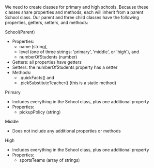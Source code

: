 We need to create classes for primary and high schools. Because these classes share properties and methods, each will inherit from a parent School class. Our parent and three child classes have the following properties, getters, setters, and methods:

School(Parent)
- Properties: 
  - name (string), 
  - level (one of three strings: 'primary', 'middle', or 'high'), and 
  - numberOfStudents (number)
- Getters: all properties have getters
- Setters: the numberOfStudents property has a setter
- Methods: 
  - .quickFacts() and 
  - .pickSubstituteTeacher() (this is a static method)

Primary
- Includes everything in the School class, plus one additional property
- Properties: 
  - pickupPolicy (string)

Middle
- Does not include any additional properties or methods

High
- Includes everything in the School class, plus one additional property
- Properties: 
  - sportsTeams (array of strings)